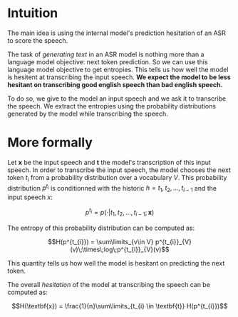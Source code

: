 # Intuition

The main idea is using the internal model's prediction hesitation of an ASR to score the speech.

The task of _generating text_ in an ASR model is nothing more than a language model objective: next token prediction. So we can use this language model objective to get entropies. This tells us how well the model is hesitent at transcribing the input speech. __We expect the model to be less hesitant on transcribing good english speech than bad english speech.__


To do so, we give to the model an input speech and we ask it to transcribe the speech. We extract the entropies using the probability distributions generated by the model while transcribing the speech. 

# More formally

Let $\textbf{x}$ be the input speech and $\textbf{t}$ the model's transcription of this input speech.
In order to transcribe the input speech, the model chooses the next token $t_{i}$ from a probability distribution over a vocabulary $V$. This probability distribution $p^{t_{i}}$ is conditionned with the historic $h=t_{1}, t_{2}, ..., t_{i-1}$ and the input speech $x$:

```math
p^{t_{i}} = p(\cdot|t_{1}, t_{2}, ..., t_{i-1}; \textbf{x})
```

The entropy of this probability distribution can be computed as:

```math
H(p^{t_{i}}) = \sum\limits_{v\in V} p^{t_{i}}_{V}(v)\;\times\;log\;p^{t_{i}}_{V}(v)
```

This quantity tells us how well the model is hesitant on predicting the next token.

The overall _hesitation_ of the model at transcribing the speech can be computed as:

```math
H(\textbf{x}) = \frac{1}{n}\sum\limits_{t_{i} \in \textbf{t}} H(p^{t_{i}})
```
